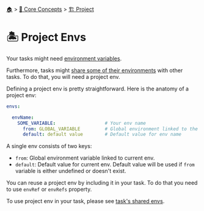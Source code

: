 <!--startTocHeader-->
[🏠](../../README.md) > [🧠 Core Concepts](../README.md) > [🏗️ Project](README.md)
# 🏝️ Project Envs
<!--endTocHeader-->


Your tasks might need [environment variables](./task/task-envs/README.md).

Furthermore, tasks might [share some of their environments](./tasks/task-envs/shared-envs.md) with other tasks. To do that, you will need a project env.

Defining a project env is pretty straightforward. Here is the anatomy of a project env:

```yaml
envs:

  envName:
    SOME_VARIABLE:                  # Your env name
      from: GLOBAL_VARIABLE         # Global environment linked to the env name
      default: default value        # Default value for env name
```

A single env consists of two keys:

* `from`: Global environment variable linked to current env.
* `default`: Default value for current env. Default value will be used if `from` variable is either undefined or doesn't exist.

You can reuse a project env by including it in your task. To do that you need to use `envRef` or `envRefs` property.

To use project env in your task, please see [task's shared envs](./task/task-envs/shared-envs.md).


<!--startTocSubTopic-->
<!--endTocSubTopic-->